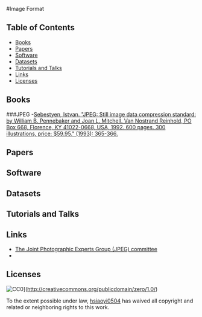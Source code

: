 #Image Format

## Table of Contents
- [Books](#books)
- [Papers](#papers)
- [Software](#software)
- [Datasets](#datasets)
- [Tutorials and Talks](#tutorials-and-talks)
- [Links](#links)
- [Licenses](#licenses)

## Books
###JPEG
-[Sebestyen, Istvan. "JPEG: Still image data compression standard: by William B. Pennebaker and Joan L. Mitchell. Van Nostrand Reinhold, PO Box 668, Florence, KY 41022-0668, USA, 1992. 600 pages. 300 illustrations, price: $59.95." (1993): 365-366.](https://books.google.com.tw/books/about/JPEG.html?id=AepB_PZ_WMkC&redir_esc=y)

## Papers

###

## Software

## Datasets

## Tutorials and Talks

## Links
- [The Joint Photographic Experts Group (JPEG) committee](http://www.jpeg.org/index.html)
- 

## Licenses

![CC0](http://i.creativecommons.org/p/zero/1.0/88x31.png)](http://creativecommons.org/publicdomain/zero/1.0/)

To the extent possible under law, [hsiaoyi0504](https://github.com/hsiaoyi0504) has waived all copyright and related or neighboring rights to this work.